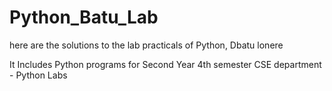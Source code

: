 # Python_Batu_Lab
here are the solutions to the lab practicals of Python, Dbatu lonere

It Includes Python programs for Second Year 4th semester CSE department - Python Labs 
